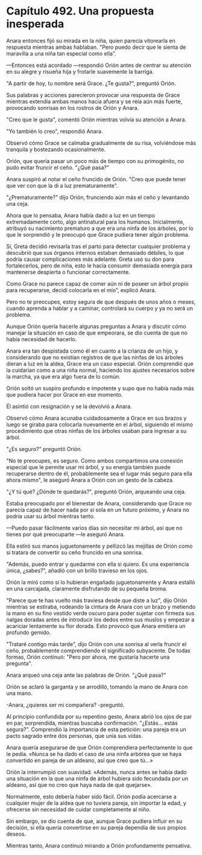 
# Capítulo 492. Una propuesta inesperada


Anara entonces fijó su mirada en la niña, quien parecía vitorearla en respuesta mientras ambas hablaban. "Pero puedo decir que le sienta de maravilla a una niña tan especial como ella".

—Entonces está acordado —respondió Orión antes de centrar su atención en su alegre y risueña hija y frotarle suavemente la barriga.

"A partir de hoy, tu nombre será Grace. ¿Te gusta?", preguntó Orión.

Sus palabras y acciones parecieron provocar una respuesta de Grace mientras extendía ambas manos hacia afuera y se reía aún más fuerte, provocando sonrisas en los rostros de Orión y Anara.

"Creo que le gusta", comentó Orión mientras volvía su atención a Anara.

"Yo también lo creo", respondió Anara.

Observó cómo Grace se calmaba gradualmente de su risa, volviéndose más tranquila y bostezando ocasionalmente.

Orión, que quería pasar un poco más de tiempo con su primogénito, no pudo evitar fruncir el ceño. "¿Qué pasa?"

Anara suspiró al notar el ceño fruncido de Orión. "Creo que puede tener que ver con que la di a luz prematuramente".

"¿Prematuramente?" dijo Orión, frunciendo aún más el ceño y levantando una ceja.

Ahora que lo pensaba, Anara había dado a luz en un tiempo extremadamente corto, algo antinatural para los humanos. Inicialmente, atribuyó su nacimiento prematuro a que era una ninfa de los árboles, por lo que le sorprendió y le preocupó que Grace pudiera tener algún problema.

Sí, Greta decidió revisarla tras el parto para detectar cualquier problema y descubrió que sus órganos internos estaban demasiado débiles, lo que podría causar complicaciones más adelante. Greta usó su don para fortalecerlos, pero de niña, esto le hacía consumir demasiada energía para mantenerse despierta o funcionar correctamente.

Como Grace no parece capaz de comer aún ni de poseer un árbol propio para recuperarse, decidí colocarla en el mío”, explicó Anara.

Pero no te preocupes, estoy segura de que después de unos años o meses, cuando aprenda a hablar y a caminar, controlará su cuerpo y ya no será un problema.

Aunque Orión quería hacerle algunas preguntas a Anara y discutir cómo manejar la situación en caso de que empeorara, se dio cuenta de que no había necesidad de hacerlo.

Anara era tan despistada como él en cuanto a la crianza de un hijo, y considerando que no existían registros de que las ninfas de los árboles dieran a luz en la aldea, Grace era un caso especial. Orión comprendió que la cuidarían como a una niña normal, haciendo los ajustes necesarios sobre la marcha, ya que era algo fuera de lo común.

Orión soltó un suspiro profundo e impotente y supo que no había nada más que pudiera hacer por Grace en ese momento.

Él asintió con resignación y se la devolvió a Anara.

Observó cómo Anara acunaba cuidadosamente a Grace en sus brazos y luego se giraba para colocarla nuevamente en el árbol, siguiendo el mismo procedimiento que otras ninfas de los árboles usaban para ingresar a su árbol.

"¿Es seguro?" preguntó Orión.

"No te preocupes, es seguro. Como ambos compartimos una conexión especial que le permite usar mi árbol, y su energía también puede recuperarse dentro de él, probablemente sea el lugar más seguro para ella ahora mismo", le aseguró Anara a Orión con un gesto de la cabeza.

"¿Y tú qué? ¿Dónde te quedarás?", preguntó Orión, arqueando una ceja.

Estaba preocupado por el bienestar de Anara, considerando que Grace no parecía capaz de hacer nada por sí sola en un futuro próximo, y Anara no podría usar su árbol mientras tanto.

—Puedo pasar fácilmente varios días sin necesitar mi árbol, así que no tienes por qué preocuparte —le aseguró Anara.

Ella estiró sus manos juguetonamente y pellizcó las mejillas de Orión como si tratara de convertir su ceño fruncido en una sonrisa.

"Además, puedo entrar y quedarme con ella si quiero. Es una experiencia única, ¿sabes?", añadió con un brillo travieso en los ojos.

Orión la miró como si lo hubieran engañado juguetonamente y Anara estalló en una carcajada, claramente disfrutando de su pequeña broma.

"Parece que te has vuelto más traviesa desde que diste a luz", dijo Orión mientras se estiraba, rodeando la cintura de Anara con un brazo y metiendo la mano en su fino vestido verde oscuro para poder sujetar con firmeza sus nalgas doradas antes de introducir los dedos entre sus muslos y empezar a acariciar lentamente su flor dorada. Esto provocó que Anara emitiera un profundo gemido.

"Trataré contigo más tarde", dijo Orión con una sonrisa al verla fruncir el ceño, probablemente comprendiendo el significado subyacente. De todas formas, Orión continuó: "Pero por ahora, me gustaría hacerte una pregunta".

Anara arqueó una ceja ante las palabras de Orión. "¿Qué pasa?"

Orión se aclaró la garganta y se arrodilló, tomando la mano de Anara con una mano.

-Anara, ¿quieres ser mi compañera? -preguntó.

Al principio confundida por su repentino gesto, Anara abrió los ojos de par en par, sorprendida, mientras buscaba confirmación. "¿Estás... estás segura?". Comprendió la importancia de esta petición: una pareja era un pacto sagrado entre dos personas, que unía sus vidas.

Anara quería asegurarse de que Orión comprendiera perfectamente lo que le pedía. «Nunca se ha dado el caso de una ninfa arbórea que se haya convertido en pareja de un aldeano, así que creo que tú...»

Orión la interrumpió con suavidad. «Además, nunca antes se había dado una situación en la que una ninfa de árbol hubiera sido fecundada por un aldeano, así que no creo que haya nada de qué quejarse».

Normalmente, esto debería haber sido fácil. Orión podía acercarse a cualquier mujer de la aldea que no tuviera pareja, sin importar la edad, y ofrecerse sin necesidad de cuidar completamente al niño.

Sin embargo, se dio cuenta de que, aunque Grace pudiera influir en su decisión, si ella quería convertirse en su pareja dependía de sus propios deseos.

Mientras tanto, Anara continuó mirando a Orión profundamente pensativa.